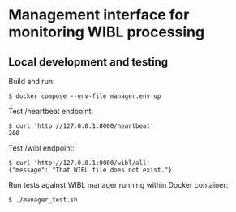 # Management interface for monitoring WIBL processing

## Local development and testing
Build and run:
```shell
$ docker compose --env-file manager.env up
```

Test /heartbeat endpoint:
```shell
$ curl 'http://127.0.0.1:8000/heartbeat'
200
```

Test /wibl endpoint:
```shell
$ curl 'http://127.0.0.1:8000/wibl/all'
{"message": "That WIBL file does not exist."}
```

Run tests against WIBL manager running within Docker container:
```shell
$ ./manager_test.sh
```
